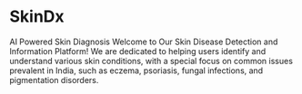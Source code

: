 # SkinDx
AI Powered Skin Diagnosis
Welcome to Our Skin Disease Detection and Information Platform!
We are dedicated to helping users identify and understand various skin conditions, with a special focus on common issues prevalent in India, such as eczema, psoriasis, fungal infections, and pigmentation disorders. 

